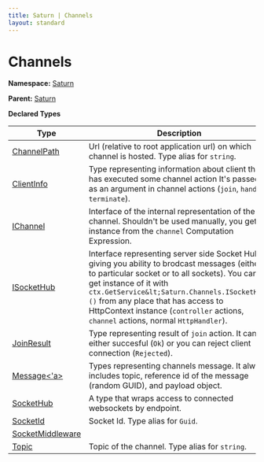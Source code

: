 ```yaml
---
title: Saturn | Channels
layout: standard
---
```


# Channels

**Namespace:** [Saturn](./saturn.html)

**Parent:** [Saturn](./saturn.html)

**Declared Types**

| Type                                                        | Description                                                                                                                                                                                                                                                                                                                                       |
|-------------------------------------------------------------|---------------------------------------------------------------------------------------------------------------------------------------------------------------------------------------------------------------------------------------------------------------------------------------------------------------------------------------------------|
| [ChannelPath](./saturn-channels-channelpath.html)           | Url (relative to root application url) on which channel is hosted. Type alias for `string`.                                                                                                                                                                                                                                                       |
| [ClientInfo](./saturn-channels-clientinfo.html)             | Type representing information about client that has executed some channel action It's passed as an argument in channel actions (`join`, `handle`, `terminate`).                                                                                                                                                                                   |
| [IChannel](./saturn-channels-ichannel.html)                 | Interface of the internal representation of the channel. Shouldn't be used manually, you get its instance from the `channel` Computation Expression.                                                                                                                                                                                              |
| [ISocketHub](./saturn-channels-isockethub.html)             | Interface representing server side Socket Hub, giving you ability to brodcast messages (either to particular socket or to all sockets). You can get instance of it with `ctx.GetService&lt;Saturn.Channels.ISocketHub>()` from any place that has access to HttpContext instance (`controller` actions, `channel` actions, normal `HttpHandler`). |
| [JoinResult](./saturn-channels-joinresult.html)             | Type representing result of `join` action. It can be either succesful (`Ok`) or you can reject client connection (`Rejected`).                                                                                                                                                                                                                    |
| [Message<'a>](./saturn-channels-message-1.html)             | Types representing channels message. It always includes topic, reference id of the message (random GUID), and payload object.                                                                                                                                                                                                                     |
| [SocketHub](./saturn-channels-sockethub.html)               | A type that wraps access to connected websockets by endpoint.                                                                                                                                                                                                                                                                                     |
| [SocketId](./saturn-channels-socketid.html)                 | Socket Id. Type alias for `Guid`.                                                                                                                                                                                                                                                                                                                 |
| [SocketMiddleware](./saturn-channels-socketmiddleware.html) |                                                                                                                                                                                                                                                                                                                                                   |
| [Topic](./saturn-channels-topic.html)                       | Topic of the channel. Type alias for `string`.                                                                                                                                                                                                                                                                                                    |
